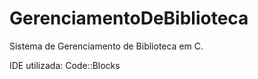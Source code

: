 # GerenciamentoDeBiblioteca
Sistema de Gerenciamento de Biblioteca em C.

IDE utilizada: Code::Blocks
